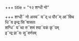 +++
title = "१२ शग्धी नो"

+++
शग्धी᳓ नो अस्य᳓ य᳓द् ध पौर᳓म् आ᳓विथ  
धि᳓य इन्द्र सि᳓षासतः  
शग्धि᳓ य᳓था रु᳓शमं श्या᳓वकं कृ᳓पम्  
इ᳓न्द्र प्रा᳓वः सु᳓वर्णरम्
